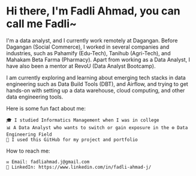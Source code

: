 # Hi there, I'm Fadli Ahmad, you can call me Fadli~ 

I'm a data analyst, and I currently work remotely at Dagangan. Before Dagangan (Social Commerce), I worked in several companies and industries, such as Pahamify (Edu-Tech), Tanihub (Agri-Tech), and Mahakam Beta Farma (Pharmacy). Apart from working as a Data Analyst, I have also been a mentor at RevoU (Data Analyst Bootcamp).

I am currently exploring and learning about emerging tech stacks in data engineering such as Data Build Tools (DBT), and Airflow, and trying to get hands-on with setting up a data warehouse, cloud computing, and other data engineering tools.

Here is some fun fact about me: 

    🎓 I studied Informatics Management when I was in college 
    📊 A Data Analyst who wants to switch or gain exposure in the ⚙️ Data Engineering Field
    📖 I used this GitHub for my project and portfolio

How to reach me: 

    ✉️ Email: fadliahmad.j@gmail.com
    🔗 LinkedIn: https://www.linkedin.com/in/fadli-ahmad-j/

<!---
fadliahmad/fadliahmad is a ✨ special ✨ repository because its `README.md` (this file) appears on your GitHub profile.
You can click the Preview link to take a look at your changes.
--->

